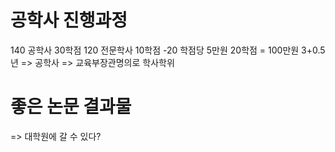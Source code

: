 # 공학사 진행과정
140 공학사 30학점
120 전문학사 10학점 -20
학점당 5만원 20학점 = 100만원
3+0.5년 => 공학사 => 교육부장관명의로 학사학위

# 좋은 논문 결과물
=> 대학원에 갈 수 있다? 